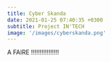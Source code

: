 ```yaml
---
title: Cyber Skanda
date: 2021-01-25 07:40:35 +0300
subtitle: Project IN'TECH
image: '/images/cyberskanda.png'
---
```


A FAIRE !!!!!!!!!!!!!!!!